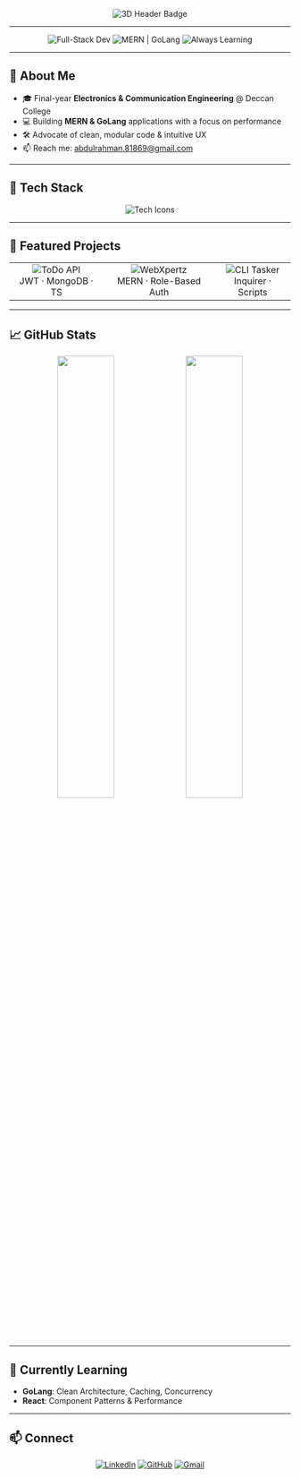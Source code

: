 <!-- 🎖️ 3D Plastic Header Badge -->
<p align="center">
  <img src="https://img.shields.io/badge/-Syed%20Abdul%20Rahman-000?style=plastic&logo=github&logoColor=white" alt="3D Header Badge" />
</p>

---

<p align="center">
  <img src="https://img.shields.io/badge/Full-Stack%20Dev-00E6FF?style=plastic" alt="Full-Stack Dev" />
  <img src="https://img.shields.io/badge/MERN%20|%20GoLang-FFCC00?style=plastic" alt="MERN | GoLang" />
  <img src="https://img.shields.io/badge/Always-Learning-3DD4C4?style=plastic" alt="Always Learning" />
</p>

---

## 🔹 About Me

- 🎓 Final-year **Electronics & Communication Engineering** @ Deccan College
- 💻 Building **MERN & GoLang** applications with a focus on performance
- 🛠️ Advocate of clean, modular code & intuitive UX
- 📫 Reach me: [abdulrahman.81869@gmail.com](mailto:abdulrahman.81869@gmail.com)

---

## 💼 Tech Stack

<p align="center">
  <img src="https://skillicons.dev/icons?i=js,ts,react,nodejs,express,mongodb,go&theme=light" alt="Tech Icons" />
</p>

---

## 🚀 Featured Projects

<table align="center">
  <tr>
    <td align="center">
      <img src="https://img.shields.io/badge/ToDo_API-Node.js-green?style=plastic" alt="ToDo API" /><br>
      JWT · MongoDB · TS
    </td>
    <td align="center">
      <img src="https://img.shields.io/badge/WebXpertz-React-blue?style=plastic" alt="WebXpertz" /><br>
      MERN · Role-Based Auth
    </td>
    <td align="center">
      <img src="https://img.shields.io/badge/CLI_Tasker-Node-yellow?style=plastic" alt="CLI Tasker" /><br>
      Inquirer · Scripts
    </td>
  </tr>
</table>

---

## 📈 GitHub Stats

<p align="center">
  <img src="https://github-readme-stats.vercel.app/api?username=AbdulRahman-04&show_icons=true&theme=light&count_private=true" width="45%" />
  <img src="https://github-readme-stats.vercel.app/api/top-langs/?username=AbdulRahman-04&layout=compact&theme=light" width="45%" />
</p>

---

## 🌱 Currently Learning

- **GoLang**: Clean Architecture, Caching, Concurrency
- **React**: Component Patterns & Performance

---

## 📫 Connect

<p align="center">
  <a href="https://linkedin.com/in/syed-abdul-rahman-643a282b2"><img src="https://img.shields.io/badge/LinkedIn-0077B5?style=plastic&logo=linkedin" alt="LinkedIn" /></a>
  <a href="https://github.com/AbdulRahman-04"><img src="https://img.shields.io/badge/GitHub-181717?style=plastic&logo=github" alt="GitHub" /></a>
  <a href="mailto:abdulrahman.81869@gmail.com"><img src="https://img.shields.io/badge/Gmail-D14836?style=plastic&logo=gmail" alt="Gmail" /></a>
</p>
